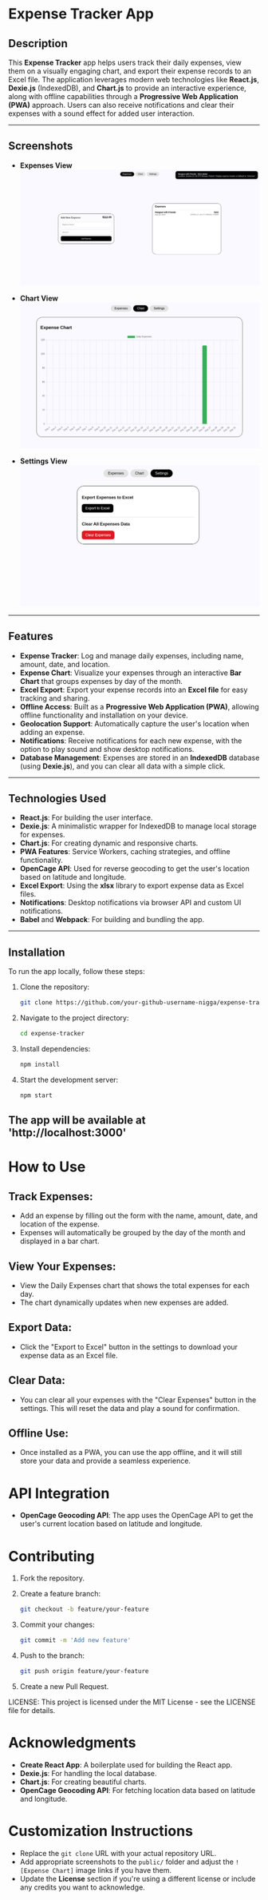 # Expense Tracker App

## Description

This **Expense Tracker** app helps users track their daily expenses, view them on a visually engaging chart, and export their expense records to an Excel file. The application leverages modern web technologies like **React.js**, **Dexie.js** (IndexedDB), and **Chart.js** to provide an interactive experience, along with offline capabilities through a **Progressive Web Application (PWA)** approach. Users can also receive notifications and clear their expenses with a sound effect for added user interaction.


---

## Screenshots
- **Expenses View**
![alt text](image.png)

- **Chart View**
![alt text](image-1.png)

- **Settings View**
![alt text](image-2.png)

---

## Features

- **Expense Tracker**: Log and manage daily expenses, including name, amount, date, and location.
- **Expense Chart**: Visualize your expenses through an interactive **Bar Chart** that groups expenses by day of the month.
- **Excel Export**: Export your expense records into an **Excel file** for easy tracking and sharing.
- **Offline Access**: Built as a **Progressive Web Application (PWA)**, allowing offline functionality and installation on your device.
- **Geolocation Support**: Automatically capture the user's location when adding an expense.
- **Notifications**: Receive notifications for each new expense, with the option to play sound and show desktop notifications.
- **Database Management**: Expenses are stored in an **IndexedDB** database (using **Dexie.js**), and you can clear all data with a simple click.
  
---


## Technologies Used

- **React.js**: For building the user interface.
- **Dexie.js**: A minimalistic wrapper for IndexedDB to manage local storage for expenses.
- **Chart.js**: For creating dynamic and responsive charts.
- **PWA Features**: Service Workers, caching strategies, and offline functionality.
- **OpenCage API**: Used for reverse geocoding to get the user's location based on latitude and longitude.
- **Excel Export**: Using the **xlsx** library to export expense data as Excel files.
- **Notifications**: Desktop notifications via browser API and custom UI notifications.
- **Babel** and **Webpack**: For building and bundling the app.

---

## Installation

To run the app locally, follow these steps:

1. Clone the repository:

   ```bash
   git clone https://github.com/your-github-username-nigga/expense-tracker.git

2. Navigate to the project directory:

   ```bash
   cd expense-tracker

3. Install dependencies:

     ```bash
     npm install

4. Start the development server:

     ```bash
     npm start

## The app will be available at 'http://localhost:3000'

# How to Use

## Track Expenses:
- Add an expense by filling out the form with the name, amount, date, and location of the expense.
- Expenses will automatically be grouped by the day of the month and displayed in a bar chart.

## View Your Expenses:
- View the Daily Expenses chart that shows the total expenses for each day.
- The chart dynamically updates when new expenses are added.

## Export Data:
- Click the "Export to Excel" button in the settings to download your expense data as an Excel file.

## Clear Data:
- You can clear all your expenses with the "Clear Expenses" button in the settings. This will reset the data and play a sound for confirmation.

## Offline Use:
- Once installed as a PWA, you can use the app offline, and it will still store your data and provide a seamless experience.

# API Integration
- **OpenCage Geocoding API**: The app uses the OpenCage API to get the user's current location based on latitude and longitude.

# Contributing
1. Fork the repository.
2. Create a feature branch:

     ```bash
     git checkout -b feature/your-feature

3. Commit your changes:

     ```bash
     git commit -m 'Add new feature'

4. Push to the branch:

     ```bash
     git push origin feature/your-feature

5. Create a new Pull Request.

LICENSE: This project is licensed under the MIT License - see the LICENSE file for details.

# Acknowledgments
- **Create React App**: A boilerplate used for building the React app.
- **Dexie.js**: For handling the local database.
- **Chart.js**: For creating beautiful charts.
- **OpenCage Geocoding API**: For fetching location data based on latitude and longitude.

# Customization Instructions
- Replace the `git clone` URL with your actual repository URL.
- Add appropriate screenshots to the `public/` folder and adjust the `![Expense Chart]` image links if you have them.
- Update the **License** section if you're using a different license or include any credits you want to acknowledge.




